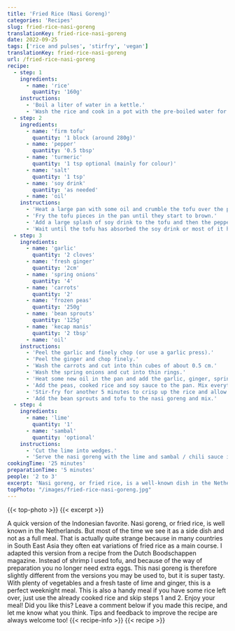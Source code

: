 ```yaml
---
title: 'Fried Rice (Nasi Goreng)'
categories: 'Recipes'
slug: fried-rice-nasi-goreng
translationKey: fried-rice-nasi-goreng
date: 2022-09-25
tags: ['rice and pulses', 'stirfry', 'vegan']
translationKey: fried-rice-nasi-goreng
url: /fried-rice-nasi-goreng
recipe:
  - step: 1
    ingredients:
      - name: 'rice'
        quantity: '160g'
    instructions:
      - 'Boil a liter of water in a kettle.'
      - 'Wash the rice and cook in a pot with the pre-boiled water for approximately 15-19 minutes (longer/shorter depending on pack instructions). Drain and keep aside.'
  - step: 2
    ingredients:
      - name: 'firm tofu'
        quantity: '1 block (around 280g)'
      - name: 'pepper'
        quantity: '0.5 tbsp'
      - name: 'turmeric'
        quantity: '1 tsp optional (mainly for colour)'
      - name: 'salt'
        quantity: '1 tsp'
      - name: 'soy drink'
        quantity: 'as needed'
      - name: 'oil'
    instructions:
      - 'Heat a large pan with some oil and crumble the tofu over the pan with clean hands.'
      - 'Fry the tofu pieces in the pan until they start to brown.'
      - 'Add a large splash of soy drink to the tofu and then the pepper and turmeric. Mix well.'
      - 'Wait until the tofu has absorbed the soy drink or most of it has evaporated. Then add a small splash of soy drink and the salt and scoop the tofu out of the pan. Keep separate.'
  - step: 3
    ingredients:
      - name: 'garlic'
        quantity: '2 cloves'
      - name: 'fresh ginger'
        quantity: '2cm'
      - name: 'spring onions'
        quantity: '4'
      - name: 'carrots'
        quantity: '2'
      - name: 'frozen peas'
        quantity: '250g'
      - name: 'bean sprouts'
        quantity: '125g'
      - name: 'kecap manis'
        quantity: '2 tbsp'
      - name: 'oil'
    instructions:
      - 'Peel the garlic and finely chop (or use a garlic press).'
      - 'Peel the ginger and chop finely.'
      - 'Wash the carrots and cut into thin cubes of about 0.5 cm.'
      - 'Wash the spring onions and cut into thin rings.'
      - 'Heat some new oil in the pan and add the garlic, ginger, spring onion and carrot. Fry for approximately 5-8 minutes until the carrot becomes soft.'
      - 'Add the peas, cooked rice and soy sauce to the pan. Mix everything well.'
      - 'Stir-fry for another 5 minutes to crisp up the rice and allow the flavors to absorb.'
      - 'Add the bean sprouts and tofu to the nasi goreng and mix.'
  - step: 4
    ingredients:
      - name: 'lime'
        quantity: '1'
      - name: 'sambal'
        quantity: 'optional'
    instructions:
      - 'Cut the lime into wedges.'
      - 'Serve the nasi goreng with the lime and sambal / chili sauce if using.'
cookingTime: '25 minutes'
preparationTime: '5 minutes'
people: '2 to 3'
excerpt: 'Nasi goreng, or fried rice, is a well-known dish in the Netherlands. But most of the time we see it as a side dish and not as a full meal. That is actually quite strange because in many countries in South East Asia, they often eat variations of fried rice as a main course. I decided to make a plant-based version of this beloved dish using tofu, a variety of vegetables and lots of flavor.'
topPhoto: "/images/fried-rice-nasi-goreng.jpg"
---
```

{{< top-photo >}}
{{< excerpt >}}
<!--more-->
A quick version of the Indonesian favorite. Nasi goreng, or fried rice, is well known in the Netherlands. But most of the time we see it as a side dish and not as a full meal. That is actually quite strange because in many countries in South East Asia they often eat variations of fried rice as a main course. I adapted this version from a recipe from the Dutch Boodschappen magazine. Instead of shrimp I used tofu, and because of the way of preparation you no longer need extra eggs. 
This nasi goreng is therefore slightly different from the versions you may be used to, but it is super tasty. With plenty of vegetables and a fresh taste of lime and ginger, this is a perfect weeknight meal. This is also a handy meal if you have some rice left over, just use the already cooked rice and skip steps 1 and 2.
Enjoy your meal!
Did you like this? Leave a comment below if you made this recipe, and let me know what you think. Tips and feedback to improve the recipe are always welcome too!
{{< recipe-info >}}
{{< recipe >}}